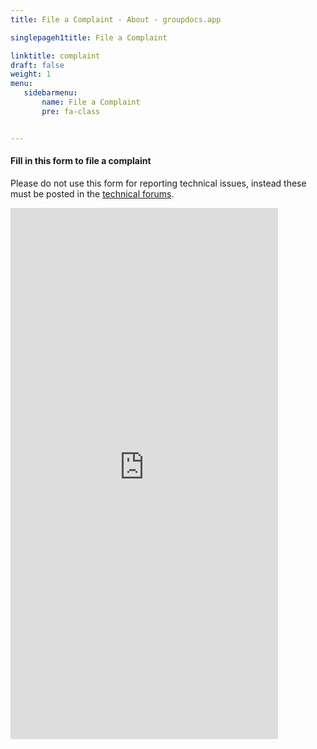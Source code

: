 ```yaml
---
title: File a Complaint - About - groupdocs.app

singlepageh1title: File a Complaint

linktitle: complaint
draft: false
weight: 1
menu:
   sidebarmenu: 
       name: File a Complaint
       pre: fa-class


---
```


<div class="box1">

#### **Fill in this form to file a complaint**

Please do not use this form for reporting technical issues, instead these must be posted in the [technical forums](https://forum.groupdocs.app/).

 <iframe frameborder="0" height="850px" src="https://form.groupdocs.app/f/embed/5bacc78fdb58960eb40db084" width="85%"></iframe></div>